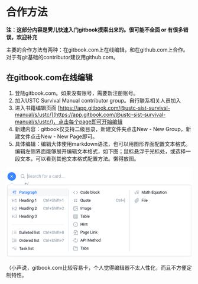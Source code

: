 # 合作方法

**注：这部分内容是霁儿快速入门gitbook摸索出来的。很可能不全面 or 有很多错误，欢迎补充**

主要的合作方法有两种：在gitbook.com上在线编辑，和在github.com上合作。对于有git基础的contributor建议用github.com。

## 在gitbook.com在线编辑

1. 登陆gitbook.com。如果没有账号，需要新注册账号。
2. 加入USTC Survival Manual contributor group。自行联系相关人员加入
3. 进入书籍编辑页面 [https://app.gitbook.com/@ustc-sist-survival-manual/s/ustc/](https://app.gitbook.com/@ustc-sist-survival-manual/s/ustc/)，点击每个page即可开始编辑
4. 新建内容：gitbook仅支持二级目录，新建文件夹点击New - New Group，新建文件点击New - New Page即可。
5. 具体编辑：编辑大体使用markdown语法，也可以用图形界面配置文本格式。编辑左侧界面能够展开编辑文本格式，如下图；鼠标悬浮于光标处，或选择一段文本，可以看到其他文本格式配置方法。懒得放图。

 ![](../.gitbook/assets/form1.png) 

（小声说，gitbook.com比较容易卡，个人觉得编辑器不太人性化，而且不方便定制特性。

## 

